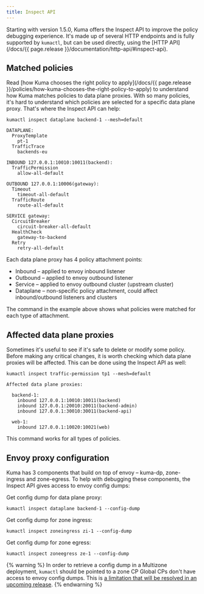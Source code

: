 ```yaml
---
title: Inspect API
---
```


Starting with version 1.5.0, Kuma offers the Inspect API to improve the policy debugging experience.
It's made up of several HTTP endpoints and is fully supported by `kumactl`,
but can be used directly, using the [HTTP API](/docs/{{ page.release }}/documentation/http-api/#inspect-api).

## Matched policies

Read [how Kuma chooses the right policy to apply](/docs/{{ page.release }}/policies/how-kuma-chooses-the-right-policy-to-apply)
to understand how Kuma matches policies to data plane proxies.
With so many policies, it's hard to understand which policies are selected for a specific data plane proxy.
That's where the Inspect API can help:

```shell
kumactl inspect dataplane backend-1 --mesh=default
```

```text
DATAPLANE:
  ProxyTemplate
    pt-1
  TrafficTrace
    backends-eu

INBOUND 127.0.0.1:10010:10011(backend):
  TrafficPermission
    allow-all-default

OUTBOUND 127.0.0.1:10006(gateway):
  Timeout
    timeout-all-default
  TrafficRoute
    route-all-default

SERVICE gateway:
  CircuitBreaker
    circuit-breaker-all-default
  HealthCheck
    gateway-to-backend
  Retry
    retry-all-default
```

Each data plane proxy has 4 policy attachment points:

- Inbound – applied to envoy inbound listener
- Outbound – applied to envoy outbound listener
- Service – applied to envoy outbound cluster (upstream cluster)
- Dataplane – non-specific policy attachment, could affect inbound/outbound listeners and clusters

The command in the example above shows what policies were matched for each type of attachment.

## Affected data plane proxies

Sometimes it's useful to see if it's safe to delete or modify some policy. Before making any critical changes,
it is worth checking which data plane proxies will be affected. This can be done using the Inspect API as well:

```shell
kumactl inspect traffic-permission tp1 --mesh=default
```

```text
Affected data plane proxies:

  backend-1:
    inbound 127.0.0.1:10010:10011(backend)
    inbound 127.0.0.1:20010:20011(backend-admin)
    inbound 127.0.0.1:30010:30011(backend-api)

  web-1:
    inbound 127.0.0.1:10020:10021(web)
```

This command works for all types of policies.

## Envoy proxy configuration

Kuma has 3 components that build on top of envoy – kuma-dp, zone-ingress and zone-egress.
To help with debugging these components, the Inspect API gives access to envoy config dumps:

Get config dump for data plane proxy:

```shell
kumactl inspect dataplane backend-1 --config-dump
```

Get config dump for zone ingress:

```shell
kumactl inspect zoneingress zi-1 --config-dump
```

Get config dump for zone egress:

```shell
kumactl inspect zoneegress ze-1 --config-dump
```

{% warning %}
In order to retrieve a config dump in a Multizone deployment, `kumactl` should be pointed to a zone CP
Global CPs don't have access to envoy config dumps.
This is [a limitation that will be resolved in an upcoming release](https://github.com/kumahq/kuma/issues/3789).
{% endwarning %}
